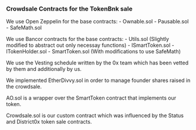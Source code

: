 ### Crowdsale Contracts for the TokenBnk sale

We use Open Zeppelin for the base contracts:
    - Ownable.sol
    - Pausable.sol
    - SafeMath.sol

We use Bancor contracts for the base contracts:
    - Utils.sol (Slightly modified to abstract out only necessay functions)
    - ISmartToken.sol
    - ITokenHolder.sol
    - SmartToken.sol (With modifications to use SafeMath)

We use the Vesting schedule written by the 0x team which has been vetted by them and additionally by us.

We implemented EtherDivvy.sol in order to manage founder shares raised in the crowdsale.

AO.sol is a wrapper over the SmartToken contract that implements our token.

Crowdsale.sol is our custom contract which was influenced by the Status and District0x token sale contracts.